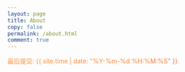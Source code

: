 ```yaml
---
layout: page
title: About
copy: false
permalink: /about.html
comment: true
---
```


<style>
.hue {
  color: #f35626;
  background-image: -webkit-linear-gradient(92deg, #f35626, #feab3a);
  -webkit-background-clip: text;
  -webkit-text-fill-color: transparent;
  -webkit-animation: hue 30s infinite linear;
}
@-webkit-keyframes hue {
  from {
    -webkit-filter: hue-rotate(0deg);
  }
  to {
    -webkit-filter: hue-rotate(-360deg);
  }
}
</style>

<p class="hue">最后提交: {{ site.time | date: "%Y-%m-%d %H:%M:%S" }}</p>

